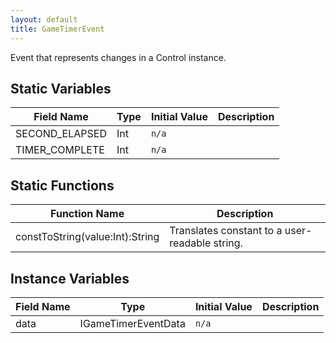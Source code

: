 ```yaml
---
layout: default
title: GameTimerEvent
---
```


Event that represents changes in a Control instance.

## Static Variables

| Field Name | Type | Initial Value | Description |
| ------------ | ------ | --------------- | ------------- |
| SECOND_ELAPSED | Int | `n/a` |  |
| TIMER_COMPLETE | Int | `n/a` |  |


## Static Functions

| Function Name | Description |
| --------------- | ------------- |
| constToString(value:Int):String | Translates constant to a user-readable string. |


## Instance Variables

| Field Name | Type | Initial Value | Description |
| ------------ | ------ | --------------- | ------------- |
| data | IGameTimerEventData | `n/a` |  |

